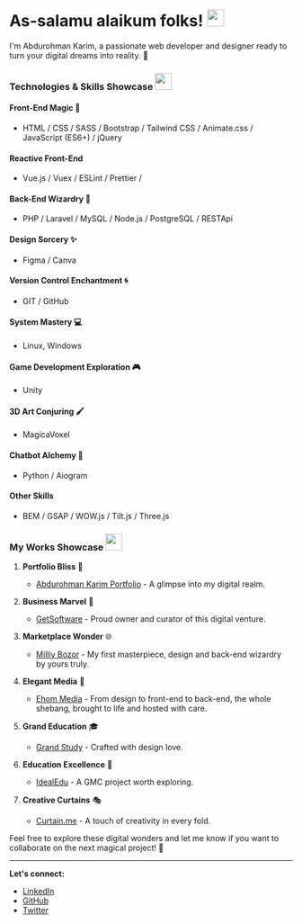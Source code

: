 # As-salamu alaikum folks! <img src="https://media2.giphy.com/media/kCMry3iScFtypKZXWn/giphy.gif?cid=ecf05e47akcvx6q82gc0b74wr3wuiwhm9oqthsrq6nf9sjqw&rid=giphy.gif&ct=s" width="30px">

I'm Abdurohman Karim, a passionate web developer and designer ready to turn your digital dreams into reality. 🚀

### Technologies & Skills Showcase <img src="https://media2.giphy.com/media/lxu9AaMsBhym7LA8E7/giphy.gif?cid=ecf05e47cj6wlfimvmgx3z1whfaqn6vtc1mk29bvfmd2fq71&rid=giphy.gif&ct=s" width="30px"> 

#### Front-End Magic 🌈
- HTML / CSS / SASS / Bootstrap / Tailwind CSS / Animate.css / JavaScript (ES6+) / jQuery 
  
#### Reactive Front-End
- Vue.js / Vuex / ESLint / Prettier / 

#### Back-End Wizardry 🚀
- PHP / Laravel / MySQL / Node.js / PostgreSQL / RESTApi 

#### Design Sorcery ✨
- Figma / Canva

#### Version Control Enchantment 🌀
- GIT / GitHub

#### System Mastery 💻
- Linux, Windows

#### Game Development Exploration 🎮
- Unity

#### 3D Art Conjuring 🖌️
- MagicaVoxel

#### Chatbot Alchemy 🤖
- Python / Aiogram

#### Other Skills 
- BEM / GSAP / WOW.js / Tilt.js / Three.js


### My Works Showcase <img src="https://media0.giphy.com/media/LQtg8a3nTA4MSjuy3X/giphy.gif?cid=ecf05e47y5mqgecld1ny89fc3igejepy1u522xqgm65amdzq&rid=giphy.gif&ct=s" width="30px">

1. **Portfolio Bliss** 🚀
   - [Abdurohman Karim Portfolio](https://abdurohmankarim.uz) - A glimpse into my digital realm.

2. **Business Marvel** 💼
   - [GetSoftware](https://getsoftware.uz) - Proud owner and curator of this digital venture.

3. **Marketplace Wonder** 🌐
   - [Milliy Bozor](https://milliy-bozor.com) - My first masterpiece, design and back-end wizardry by yours truly.

4. **Elegant Media** 🌟
   - [Ehom Media](https://ehom-media.com) - From design to front-end to back-end, the whole shebang, brought to life and hosted with care.

5. **Grand Education** 🎓
   - [Grand Study](https://grandstudy.uz) - Crafted with design love.

6. **Education Excellence** 🏫
   - [IdealEdu](https://idealedu.uz) - A GMC project worth exploring.

7. **Creative Curtains** 🎭
   - [Curtain.me](https://curtain.me) - A touch of creativity in every fold.

Feel free to explore these digital wonders and let me know if you want to collaborate on the next magical project! 🌟

---

**Let's connect:**
- [LinkedIn](https://www.linkedin.com/in/abdurohmankarim/)
- [GitHub](https://github.com/abdurohman-karim)
- [Twitter](https://twitter.com/abdurohmankarim)


